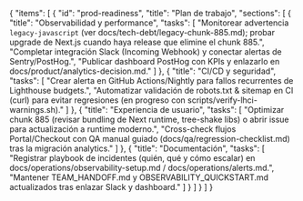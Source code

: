{
"items": [
{
"id": "prod-readiness",
"title": "Plan de trabajo",
"sections": [
{
"title": "Observabilidad y performance",
"tasks": [
"Monitorear advertencia `legacy-javascript` (ver docs/tech-debt/legacy-chunk-885.md); probar upgrade de Next.js cuando haya release que elimine el chunk 885.",
"Completar integración Slack (Incoming Webhook) y conectar alertas de Sentry/PostHog.",
"Publicar dashboard PostHog con KPIs y enlazarlo en docs/product/analytics-decision.md."
]
},
{
"title": "CI/CD y seguridad",
"tasks": [
"Crear alerta en GitHub Actions/Nightly para fallos recurrentes de Lighthouse budgets.",
"Automatizar validación de robots.txt & sitemap en CI (curl) para evitar regresiones (en progreso con scripts/verify-lhci-warnings.sh)."
]
},
{
"title": "Experiencia de usuario",
"tasks": [
"Optimizar chunk 885 (revisar bundling de Next runtime, tree-shake libs) o abrir issue para actualización a runtime moderno.",
"Cross-check flujos Portal/Checkout con QA manual guiado (docs/qa/regression-checklist.md) tras la migración analytics."
]
},
{
"title": "Documentación",
"tasks": [
"Registrar playbook de incidentes (quién, qué y cómo escalar) en docs/operations/observability-setup.md / docs/operations/alerts.md.",
"Mantener TEAM_HANDOFF.md y OBSERVABILITY_QUICKSTART.md actualizados tras enlazar Slack y dashboard."
]
}
]
}
]
}
